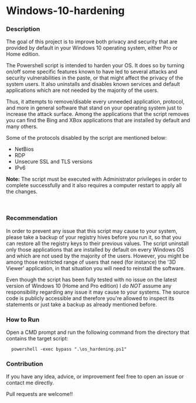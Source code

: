 # Windows-10-hardening

### Description
The goal of this project is to improve both privacy and security that are provided by default in your Windows 10 operating system, either Pro or Home edition.

The Powershell script is intended to harden your OS. It does so by turning on/off some specific features known to have led to several attacks and security vulnerabilities in the paste, or that might affect the privacy of the system users. 
It also uninstalls and disables known services and default applications which are not needed by the majority of the users. 


Thus, it attempts to remove/disable every unneeded application, protocol, and more in general software that stand on your operating system just to increase the attack surface. Among the applications that the script removes you can find the Bing and XBox applications that are installed by default and many others. 

Some of the protocols disabled by the script are mentioned below:
- NetBios
- RDP
- Unsecure SSL and TLS versions
- IPv6

**Note:** The script must be executed with Administrator privileges in order to complete successfully and it also requires a computer restart to apply all the changes. 

<br />


### Recommendation

In order to prevent any issue that this script may cause to your system, please take a backup of your registry hives before you run it, so that you can restore all the registry keys to their previous values. 
The script uninstall only those applications that are installed by default on every Windows OS and which are not used by the majority of the users. However, you might be among those restricted range of users that need (for instance) the '3D Viewer' application, in that situation you will need to reinstall the software. 


Even though the script has been fully tested with no issue on the latest version of Windows 10 (Home and Pro edition) I *do NOT* assume any responsibility regarding any issue it may cause to your systems. The source code is publicly accessible and therefore you're allowed to inspect its statements or just take a backup as already mentioned before.



### How to Run

Open a CMD prompt and run the following command from the directory that contains the target script:

      powershell -exec bypass ".\os_hardening.ps1"


### Contribution

If you have any idea, advice, or improvement feel free to open an issue or contact me directly. 

Pull requests are welcome!!
